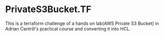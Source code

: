 # PrivateS3Bucket.TF
This is a terraform challenge of a hands on lab(AWS Private S3 Bucket) in Adrian Cantrill's practical course and converting it into HCL. 
